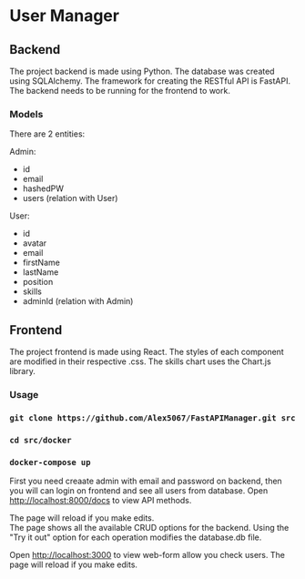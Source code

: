 # User Manager

## Backend

The project backend is made using Python.
The database was created using SQLAlchemy.
The framework for creating the RESTful API is FastAPI.
The backend needs to be running for the frontend to work.

### Models

There are 2 entities:

Admin:
*   id
*   email
*   hashedPW
*   users (relation with User)

User:
*   id
*   avatar
*   email
*   firstName
*   lastName
*   position
*   skills
*   adminId (relation with Admin)

## Frontend

The project frontend is made using React.
The styles of each component are modified in their respective .css.
The skills chart uses the Chart.js library.

### Usage

### `git clone https://github.com/Alex5067/FastAPIManager.git src`
### `cd src/docker`
### `docker-compose up`

First you need creaate admin with email and password on backend, then you will can login on frontend and see all users from database.
Open [http://localhost:8000/docs](http://localhost:8000/docs) to view API methods.

The page will reload if you make edits.\
The page shows all the available CRUD options for the backend.
Using the "Try it out" option for each operation modifies the database.db file.


Open [http://localhost:3000](http://localhost:3000) to view web-form allow you check users.
The page will reload if you make edits.
